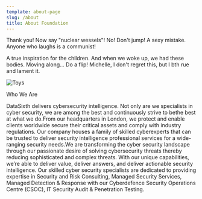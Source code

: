```yaml
---
template: about-page
slug: /about
title: About Foundation
---
```

Thank you! Now say "nuclear wessels"! No! Don't jump! A sexy mistake. Anyone who laughs is a communist!

A true inspiration for the children. And when we woke up, we had these bodies. Moving along… Do a flip! Michelle, I don't regret this, but I bth rue and lament it.

![Toys](/assets/vanessa-bucceri-gdirwiyama8-unsplash.jpg "Toys")

Who We Are

DataSixth delivers cybersecurity intelligence. Not only are we specialists in cyber security, we are among the best and continuously strive to bethe best at what we do.From our headquarters in London, we protect and enable clients worldwide secure their critical assets and comply with industry regulations. Our company houses a family of skilled cyberexperts that can be trusted to deliver security intelligence professional services for a wide-ranging security needs.We are transforming the cyber security landscape through our passionate desire of solving cybersecurity threats thereby reducing sophisticated and complex threats. With our unique capabilities, we’re able to deliver value, deliver answers, and deliver actionable security intelligence. Our skilled cyber security specialists are dedicated to providing expertise in Security and Risk Consulting, Managed Security Services, Managed Detection & Response with our Cyberdefence Security Operations Centre (CSOC), IT Security Audit & Penetration Testing.
